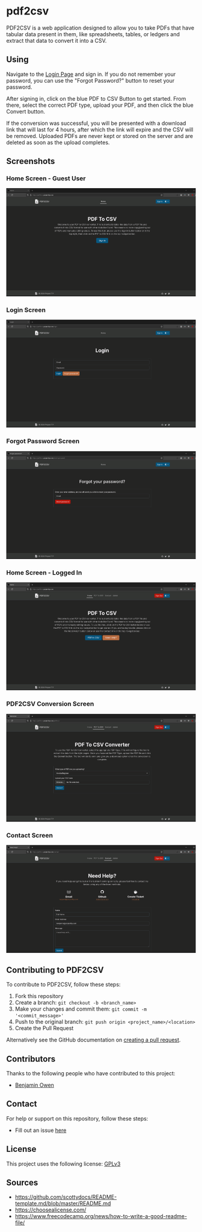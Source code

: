 # pdf2csv

PDF2CSV is a web application designed to allow you to take PDFs that have tabular data present in them, like spreadsheets, tables, or ledgers and extract that data to convert it into a CSV.

## Using

Navigate to the [Login Page](https://pdf2csv.projecttiy.com/login) and sign in. If you do not remember your password, you can use the "Forgot Password?" button to reset your password.

After signing in, click on the blue PDF to CSV Button to get started. From there, select the correct PDF type, upload your PDF, and then click the blue Convert button.

If the conversion was successful, you will be presented with a download link that will last for 4 hours, after which the link will expire and the CSV will be removed. Uploaded PDFs are never kept or stored on the server and are deleted as soon as the upload completes.

## Screenshots

### Home Screen - Guest User
![Home Screen - Guest User](https://raw.githubusercontent.com/benowe1717/pdf2csv/main/docs/home_guest.png)

### Login Screen
![Login Screen](https://raw.githubusercontent.com/benowe1717/pdf2csv/main/docs/login.png)

### Forgot Password Screen
![Forgot Password Screen](https://raw.githubusercontent.com/benowe1717/pdf2csv/main/docs/forgot_password.png)

### Home Screen - Logged In
![Home Screen - Logged In](https://raw.githubusercontent.com/benowe1717/pdf2csv/main/docs/home_auth.png)

### PDF2CSV Conversion Screen
![PDF2CSV Screen](https://raw.githubusercontent.com/benowe1717/pdf2csv/main/docs/pdf2csv.png)

### Contact Screen
![Contact Screen](https://raw.githubusercontent.com/benowe1717/pdf2csv/main/docs/contact.png)

## Contributing to PDF2CSV

To contribute to PDF2CSV, follow these steps:

1. Fork this repository
2. Create a branch: `git checkout -b <branch_name>`
3. Make your changes and commit them: `git commit -m '<commit_message>'`
4. Push to the original branch: `git push origin <project_name>/<location>`
5. Create the Pull Request

Alternatively see the GitHub documentation on [creating a pull request](https://help.github.com/en/github/collaborating-with-issues-and-pull-requests/creating-a-pull-request).

## Contributors

Thanks to the following people who have contributed to this project:

- [Benjamin Owen](https://github.com/benowe1717)

## Contact

For help or support on this repository, follow these steps:

- Fill out an issue [here](https://github.com/benowe1717/pdf2csv/issues)

## License

This project uses the following license: [GPLv3](https://choosealicense.com/licenses/gpl-3.0/)

## Sources

- https://github.com/scottydocs/README-template.md/blob/master/README.md
- https://choosealicense.com/
- https://www.freecodecamp.org/news/how-to-write-a-good-readme-file/

